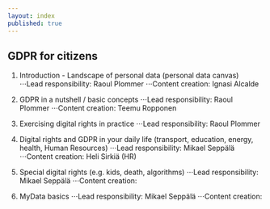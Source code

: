 ```yaml
---
layout: index
published: true
---
```


## GDPR for citizens

1. Introduction - Landscape of personal data (personal data canvas)
⋅⋅⋅Lead responsibility: Raoul Plommer
⋅⋅⋅Content creation: Ignasi Alcalde

2. GDPR in a nutshell / basic concepts
⋅⋅⋅Lead responsibility: Raoul Plommer
⋅⋅⋅Content creation: Teemu Ropponen

3. Exercising digital rights in practice
⋅⋅⋅Lead responsibility: Raoul Plommer

4. Digital rights and GDPR in your daily life (transport, education, energy, health, Human Resources)
⋅⋅⋅Lead responsibility: Mikael Seppälä
⋅⋅⋅Content creation: Heli Sirkiä (HR)

5. Special digital rights (e.g. kids, death, algorithms)
⋅⋅⋅Lead responsibility: Mikael Seppälä
⋅⋅⋅Content creation:

6. MyData basics
⋅⋅⋅Lead responsibility: Mikael Seppälä 
⋅⋅⋅Content creation:  

